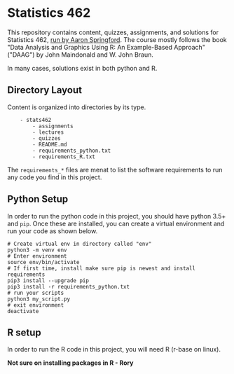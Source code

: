 # Statistics 462

This repository contains content, quizzes, assignments, and solutions for Statistics 462, [run by Aaron Springford](http://www.mast.queensu.ca/~aaron/stat462.html). The course mostly follows the book "Data Analysis and Graphics Using R: An Example-Based Approach" ("DAAG") by John Maindonald and W. John Braun.

In many cases, solutions exist in both python and R.

## Directory Layout

Content is organized into directories by its type.

```
    - stats462
        - assignments
        - lectures
        - quizzes
        - README.md
        - requirements_python.txt
        - requirements_R.txt
```

The `requirements_*` files are menat to list the software requirements to run any code you find in this project.

## Python Setup

In order to run the python code in this project, you should have python 3.5+ and `pip`. Once these are installed, you can create a virtual environment and run your code as shown below.

```
# Create virtual env in directory called "env"
python3 -m venv env
# Enter environment
source env/bin/activate
# If first time, install make sure pip is newest and install requirements
pip3 install --upgrade pip
pip3 install -r requirements_python.txt
# run your scripts
python3 my_script.py
# exit environment
deactivate
```

## R setup

In order to run the R code in this project, you will need R (r-base on linux).

**Not sure on installing packages in R - Rory**


